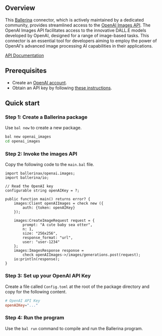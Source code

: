 ## Overview
This [Ballerina](https://ballerina.io) connector, which is actively maintained by a dedicated community, provides streamlined access to the [OpenAI Images API](https://platform.openai.com/docs/api-reference/images). The OpenAI Images API facilitates access to the innovative DALL.E models developed by OpenAI, designed for a range of image-based tasks. This connector is an essential tool for developers aiming to employ the power of OpenAI's advanced image processing AI capabilities in their applications.

[API Documentation](https://lib.ballerina.io/ballerinax/openai.images/latest)

## Prerequisites
* Create an [OpenAI account](https://platform.openai.com/signup).
* Obtain an API key by following [these instructions](https://platform.openai.com/docs/api-reference/authentication).

## Quick start
### Step 1: Create a Ballerina package
Use `bal new` to create a new package. 

```sh
bal new openai_images
cd openai_images
```

### Step 2: Invoke the images API 
Copy the following code to the `main.bal` file.

```ballerina
import ballerinax/openai.images;
import ballerina/io;

// Read the OpenAI key
configurable string openAIKey = ?;

public function main() returns error? {
    images:Client openAIImages = check new ({
        auth: {token: openAIKey}
    });

    images:CreateImageRequest request = {
        prompt: "A cute baby sea otter",
        n: 1,
        size: "256x256",
        response_format: "url",
        user: "user-1234"
    };
    images:ImagesResponse response = 
        check openAIImages->/images/generations.post(request);
    io:println(response);
}
```

### Step 3: Set up your OpenAI API Key
Create a file called `Config.toml` at the root of the package directory and copy for the following content.
```toml
# OpenAI API Key
openAIKey="..."
```

### Step 4: Run the program
Use the `bal run` command to compile and run the Ballerina program.
